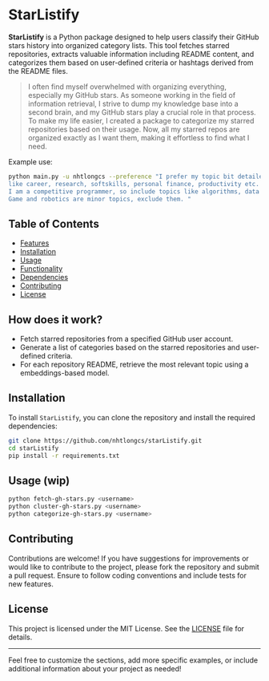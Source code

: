 

# StarListify

**StarListify** is a Python package designed to help users classify their GitHub stars history into organized category lists. This tool fetches starred repositories, extracts valuable information including README content, and categorizes them based on user-defined criteria or hashtags derived from the README files.

> I often find myself overwhelmed with organizing everything, especially my GitHub stars. As someone working in the field of information retrieval, I strive to dump my knowledge base into a second brain, and my GitHub stars play a crucial role in that process.
To make my life easier, I created a package to categorize my starred repositories based on their usage. Now, all my starred repos are organized exactly as I want them, making it effortless to find what I need.

Example use: 

```bash
python main.py -u nhtlongcs --preference "I prefer my topic bit detailed, diverse, \
like career, research, softskills, personal finance, productivity etc. \
I am a competitive programmer, so include topics like algorithms, data structures. \
Game and robotics are minor topics, exclude them. "
```


## Table of Contents
- [Features](#features)
- [Installation](#installation)
- [Usage](#usage)
- [Functionality](#functionality)
- [Dependencies](#dependencies)
- [Contributing](#contributing)
- [License](#license)

## How does it work?
- Fetch starred repositories from a specified GitHub user account.
- Generate a list of categories based on the starred repositories and user-defined criteria.
- For each repository README, retrieve the most relevant topic using a embeddings-based model.

## Installation

To install `StarListify`, you can clone the repository and install the required dependencies:

```bash
git clone https://github.com/nhtlongcs/starListify.git
cd starListify
pip install -r requirements.txt
```

## Usage (wip)

```bash
python fetch-gh-stars.py <username>
python cluster-gh-stars.py <username>
python categorize-gh-stars.py <username>
```

## Contributing

Contributions are welcome! If you have suggestions for improvements or would like to contribute to the project, please fork the repository and submit a pull request. Ensure to follow coding conventions and include tests for new features.

## License

This project is licensed under the MIT License. See the [LICENSE](LICENSE) file for details.

---

Feel free to customize the sections, add more specific examples, or include additional information about your project as needed!

